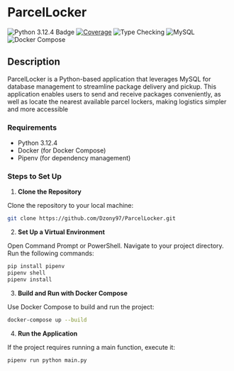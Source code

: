 # ParcelLocker
![Python 3.12.4 Badge](https://img.shields.io/badge/python-3.12.4-blue?logo=python&logoColor=white&labelColor=black) 
[![Coverage](https://img.shields.io/badge/coverage-94%25-brightgreen)](https://dzony97.github.io/ParcelLocker/htmlcov/index.html)
![Type Checking](https://img.shields.io/badge/type_check-mypy-blue) 
![MySQL](https://img.shields.io/badge/database-MySQL-blue?logo=mysql&logoColor=white&labelColor=black)
![Docker Compose](https://img.shields.io/badge/docker--compose-2496ED?logo=docker&logoColor=white&labelColor=black)


## Description
ParcelLocker is a Python-based application that leverages MySQL for database management to streamline package delivery and pickup. This application enables users to send and receive packages conveniently, as well as locate the nearest available parcel lockers, making logistics simpler and more accessible

### Requirements

- Python 3.12.4
- Docker (for Docker Compose)
- Pipenv (for dependency management)

### Steps to Set Up

1. **Clone the Repository**

Clone the repository to your local machine:
```bash
git clone https://github.com/Dzony97/ParcelLocker.git
```

2. **Set Up a Virtual Environment**

Open Command Prompt or PowerShell.
Navigate to your project directory.
Run the following commands:
```bash
pip install pipenv
pipenv shell
pipenv install
```

3. **Build and Run with Docker Compose**
   
Use Docker Compose to build and run the project:
```bash
docker-compose up --build
```

4. **Run the Application**

If the project requires running a main function, execute it:
```bash
pipenv run python main.py
```
